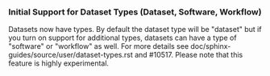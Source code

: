### Initial Support for Dataset Types (Dataset, Software, Workflow)

Datasets now have types. By default the dataset type will be "dataset" but if you turn on support for additional types, datasets can have a type of "software" or "workflow" as well. For more details see doc/sphinx-guides/source/user/dataset-types.rst and #10517. Please note that this feature is highly experimental.
